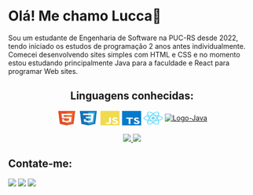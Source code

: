 <div>
    <h1>Olá! Me chamo Lucca👋</h1>
    <p>Sou um estudante de Engenharia de Software na PUC-RS desde 2022, tendo iniciado os estudos de programação 2 anos antes individualmente. Comecei desenvolvendo sites simples com HTML e CSS e no momento estou estudando principalmente Java para a faculdade e React para programar Web sites.</p>
</div>

<div align="center">
    <h2>Linguagens conhecidas: </h2>
    <div style="display: inline_block">
        <a href="https://pt.wikipedia.org/wiki/HTML">
        <img align="center" alt="Logo-HTML" height="30" width="40" src="https://raw.githubusercontent.com/devicons/devicon/master/icons/html5/html5-original.svg"></a>
        <a href="https://pt.wikipedia.org/wiki/Cascading_Style_Sheets">
        <img align="center" alt="Logo-CSS" height="30" width="40" src="https://raw.githubusercontent.com/devicons/devicon/master/icons/css3/css3-original.svg"></a>
        <a href="https://www.javascript.com/">
        <img align="center" alt="Logo-Js" height="30" width="40" src="https://raw.githubusercontent.com/devicons/devicon/master/icons/javascript/javascript-plain.svg"></a>
        <a href="https://www.typescriptlang.org/">
        <img align="center" alt="Logo-Ts" height="30" width="40" src="https://raw.githubusercontent.com/devicons/devicon/master/icons/typescript/typescript-plain.svg"></a>
        <a href="https://reactjs.org/">
        <img align="center" alt="Logo-React" height="30" width="40" src="https://raw.githubusercontent.com/devicons/devicon/master/icons/react/react-original.svg"></a>
        <a href="https://www.java.com/">
        <img align="center" alt="Logo-Java" height="30" width="40" src="https://raw.githubusercontent.com/devicons/devicon/master/icons/react/java-plain.svg"></a>
    </div><br>
    <a href="https://github.com/Luccatp">
    <img height="180em" src="https://github-readme-stats.vercel.app/api/top-langs/?username=Luccatp&layout=compact&langs_count=7&theme=dark"/>
    <img height="180em" src="https://github-readme-stats.vercel.app/api?username=Luccatp&show_icons=true&theme=dark&include_all_commits=true&count_private=true"/></a>
</div>

<div>
    <h2>Contate-me: </h2>
    <a href="mailto:luccatisserparadeda@gmail.com"><img src="https://img.shields.io/badge/Gmail-D14836?style=for-the-badge&logo=gmail&logoColor=white" /></a>
    <a href="https://www.linkedin.com/in/lucca-paradeda-0b3a541ba/"><img src="https://img.shields.io/badge/LinkedIn-0077B5?style=for-the-badge&logo=linkedin&logoColor=white" /></a>
    <a href="instagram.com/tisser_lucca"><img src="https://img.shields.io/badge/Instagram-E4405F?style=for-the-badge&logo=instagram&logoColor=white" /></a>
</div>
